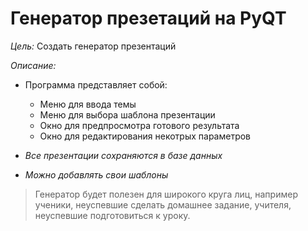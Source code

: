 # Генератор презетаций на PyQT
_Цель:_ Создать генератор презентаций 

_Описание:_
- Программа представляет собой:
  - Меню для ввода темы
  - Меню для выбора шаблона презентации
  - Окно для предпросмотра готового результата
  - Окно для редактирования некотрых параметров
 
- _Все презентации сохраняются в базе данных_
 
- _Можно добавлять свои шаблоны_
 
 > Генератор будет полезен для широкого круга лиц, например ученики, неуспевшие сделать домашнее задание, учителя, неуспевшие подготовиться к уроку.
 
